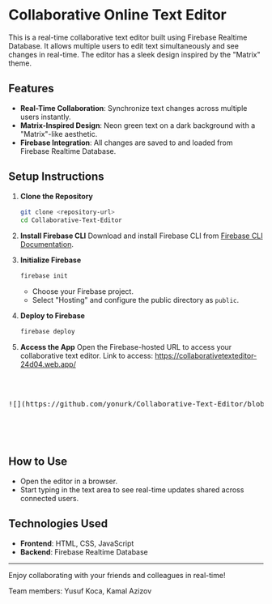 
# Collaborative Online Text Editor

This is a real-time collaborative text editor built using Firebase Realtime Database. It allows multiple users to edit text simultaneously and see changes in real-time. The editor has a sleek design inspired by the "Matrix" theme.

## Features

- **Real-Time Collaboration**: Synchronize text changes across multiple users instantly.
- **Matrix-Inspired Design**: Neon green text on a dark background with a "Matrix"-like aesthetic.
- **Firebase Integration**: All changes are saved to and loaded from Firebase Realtime Database.

## Setup Instructions

1. **Clone the Repository**
   ```bash
   git clone <repository-url>
   cd Collaborative-Text-Editor
   ```

2. **Install Firebase CLI**
   Download and install Firebase CLI from [Firebase CLI Documentation](https://firebase.google.com/docs/cli).

3. **Initialize Firebase**
   ```bash
   firebase init
   ```
   - Choose your Firebase project.
   - Select "Hosting" and configure the public directory as `public`.

4. **Deploy to Firebase**
   ```bash
   firebase deploy
   ```

5. **Access the App**
   Open the Firebase-hosted URL to access your collaborative text editor.
   Link to access: https://collaborativetexteditor-24d04.web.app/


<pre>  

   
![](https://github.com/yonurk/Collaborative-Text-Editor/blob/925f4fd710d7711570f7922cb672bf6865f26e28/collaborativetexteditor/text%20editor.gif)




</pre>

## How to Use

- Open the editor in a browser.
- Start typing in the text area to see real-time updates shared across connected users.

## Technologies Used

- **Frontend**: HTML, CSS, JavaScript
- **Backend**: Firebase Realtime Database

---

Enjoy collaborating with your friends and colleagues in real-time!

Team members:
Yusuf Koca,
Kamal Azizov
